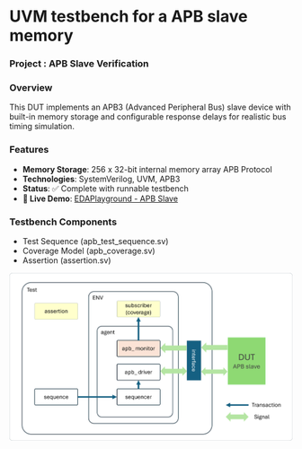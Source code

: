 # UVM testbench for a APB slave memory

### Project : APB Slave Verification
### Overview
This DUT implements an APB3 (Advanced Peripheral Bus) slave device with built-in memory storage and configurable response delays for realistic bus timing simulation.

### Features

- **Memory Storage**: 256 x 32-bit internal memory array
APB Protocol 
- **Technologies**: SystemVerilog, UVM, APB3
- **Status**: ✅ Complete with runnable testbench
- **🔗 Live Demo**: [EDAPlayground - APB Slave](https://www.edaplayground.com/x/7_)

### Testbench Components
- Test Sequence (apb_test_sequence.sv)
- Coverage Model (apb_coverage.sv)
- Assertion (assertion.sv)

<img src="APB.png" alt="A floating image" style="float: right; margin-left: 15px;">